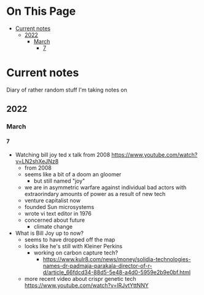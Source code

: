 # On This Page

- [Current notes](#current-notes)
    - [2022](#2022)
        - [March](#march)
            - [7](#7)

# Current notes

Diary of rather random stuff I'm taking notes on

## 2022
### March
#### 7

* Watching bill joy ted x talk from 2008
        https://www.youtube.com/watch?v=LN2shXeJNz8
    * from 2008
    * seems like a bit of a doom an gloomer
        * but still named "joy" 
    * we are in asymmetric warfare against individual bad actors with extraorindary amounts of power as a result of new tech
    * venture capitalist now
    * founded Sun microsystems
    * wrote vi text editor in 1976
    * concerned about future
        * climate change
* What is Bill Joy up to now?
    * seems to have dropped off the map 
    * looks like he's still with Kleiner Perkins
        * working on carbon capture tech? 
            * https://www.kulr8.com/news/money/solidia-technologies-names-dr-padmaja-parakala-director-of-r-d/article_66fdcd34-88d5-5e48-a4d0-5959e2b9e0bf.html
    * more recent video about crispr genetic tech
        https://www.youtube.com/watch?v=lRJvtYttNNY
